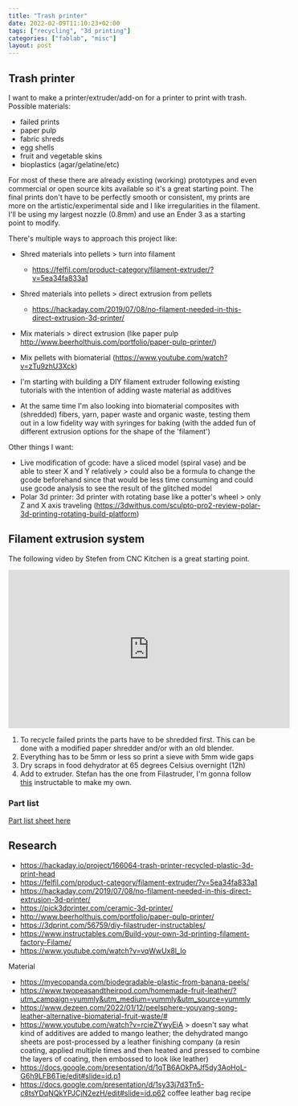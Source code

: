 ```yaml
---
title: "Trash printer"
date: 2022-02-09T11:10:23+02:00
tags: ["recycling", "3d printing"]
categories: ["fablab", "misc"]
layout: post
---
```


## Trash printer
I want to make a printer/extruder/add-on for a printer to print with trash. Possible materials:

- failed prints
- paper pulp
- fabric shreds
- egg shells
- fruit and vegetable skins
- bioplastics (agar/gelatine/etc)

For most of these there are already existing (working) prototypes and even commercial or open source kits available so it's a great starting point. The final prints don't have to be perfectly smooth or consistent, my prints are more on the artistic/experimental side and I like irregularities in the filament. I'll be using my largest nozzle (0.8mm) and use an Ender 3 as a starting point to modify. 

There's multiple ways to approach this project like:
- Shred materials into pellets > turn into filament
    - <https://felfil.com/product-category/filament-extruder/?v=5ea34fa833a1>
- Shred materials into pellets > direct extrusion from pellets 
    - <https://hackaday.com/2019/07/08/no-filament-needed-in-this-direct-extrusion-3d-printer/>
- Mix materials > direct extrusion (like paper pulp <http://www.beerholthuis.com/portfolio/paper-pulp-printer/>)
- Mix pellets with biomaterial (<https://www.youtube.com/watch?v=zTu9zhU3Xck>)

- I'm starting with building a DIY filament extruder following existing tutorials with the intention of adding waste material as additives
- At the same time I'm also looking into biomaterial composites with (shredded) fibers, yarn, paper waste and organic waste, testing them out in a low fidelity way with syringes for baking (with the added fun of different extrusion options for the shape of the 'filament')

Other things I want:
- Live modification of gcode: have a sliced model (spiral vase) and be able to steer X and Y relatively > could also be a formula to change the gcode beforehand since that would be less time consuming and could use gcode analysis to see the result of the glitched model 
- Polar 3d printer: 3d printer with rotating base like a potter's wheel > only Z and X axis traveling (<https://3dwithus.com/sculpto-pro2-review-polar-3d-printing-rotating-build-platform>)

## Filament extrusion system
The following video by Stefen from CNC Kitchen is a great starting point. 

<iframe width="560" height="315" src="https://www.youtube.com/embed/vqWwUx8l_Io" title="YouTube video player" frameborder="0" allow="accelerometer; autoplay; clipboard-write; encrypted-media; gyroscope; picture-in-picture" allowfullscreen></iframe>

1. To recycle failed prints the parts have to be shredded first. This can be done with a modified paper shredder and/or with an old blender. 
2. Everything has to be 5mm or less so print a sieve with 5mm wide gaps 
3. Dry scraps in food dehydrator at 65 degrees Celsius overnight (12h)
4. Add to extruder. Stefan has the one from Filastruder, I'm gonna follow [this](https://www.instructables.com/Build-your-own-3d-printing-filament-factory-Filame/) instructable to make my own.

### Part list
[Part list sheet here](https://docs.google.com/spreadsheets/d/1evUu-KJix08Q3Fw6RZKEzsngX7D_MVkiGCMUfk6E4gY/edit?usp=sharing)


## Research
- <https://hackaday.io/project/166064-trash-printer-recycled-plastic-3d-print-head>
- <https://felfil.com/product-category/filament-extruder/?v=5ea34fa833a1>
- <https://hackaday.com/2019/07/08/no-filament-needed-in-this-direct-extrusion-3d-printer/>
- <https://pick3dprinter.com/ceramic-3d-printer/>
- <http://www.beerholthuis.com/portfolio/paper-pulp-printer/>
- <https://3dprint.com/56759/diy-filastruder-instructables/>
- <https://www.instructables.com/Build-your-own-3d-printing-filament-factory-Filame/>
- <https://www.youtube.com/watch?v=vqWwUx8l_Io>

Material
- <https://myecopanda.com/biodegradable-plastic-from-banana-peels/>
- <https://www.twopeasandtheirpod.com/homemade-fruit-leather/?utm_campaign=yummly&utm_medium=yummly&utm_source=yummly>
- <https://www.dezeen.com/2022/01/12/peelsphere-youyang-song-leather-alternative-biomaterial-fruit-waste/#>
- <https://www.youtube.com/watch?v=rcieZYwyEiA> > doesn't say what kind of additives are added to mango leather; the dehydrated mango sheets are post-processed by a leather finishing company (a resin coating, applied multiple times and then heated and pressed to combine the layers of coating, then embossed to look like leather)
- <https://docs.google.com/presentation/d/1qTB6AOkPAJf5dy3AoHoL-G6h9LFB6Tie/edit#slide=id.p1>
- <https://docs.google.com/presentation/d/1sy33j7d3Tn5-c8tsYDqNQkYPJCjN2ezH/edit#slide=id.p62> coffee leather bag recipe